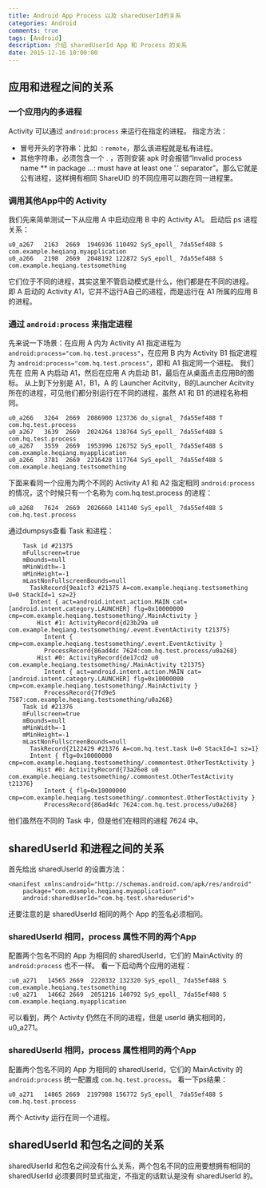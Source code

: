 ```yaml
---
title: Android App Process 以及 sharedUserId的关系
categories: Android
comments: true
tags: [Android]
description: 介绍 sharedUserId App 和 Process 的关系
date: 2015-12-16 10:00:00
---
```


## 应用和进程之间的关系

### 一个应用内的多进程

Activity 可以通过 `android:process` 来运行在指定的进程。
指定方法：

 - 冒号开头的字符串：比如 `：remote`，那么该进程就是私有进程。
 - 其他字符串，必须包含一个 . ，否则安装 apk 时会报错“Invalid process name ** in package *.*.*.*: must have at least one '.' separator”。那么它就是公有进程，这样拥有相同 ShareUID 的不同应用可以跑在同一进程里。 

### 调用其他App中的 Activity

我们先来简单测试一下从应用 A 中启动应用 B 中的 Activity A1。
启动后 ps 进程关系：

```
u0_a267   2163  2669  1946936 110492 SyS_epoll_ 7da55ef488 S com.example.heqiang.myapplication
u0_a266   2198  2669  2048192 122872 SyS_epoll_ 7da55ef488 S com.example.heqiang.testsomething
```

它们位于不同的进程，其实这里不管启动模式是什么，他们都是在不同的进程。
即 A 启动的 Activity A1，它并不运行A自己的进程，而是运行在 A1 所属的应用 B 的进程。


### 通过 `android:process` 来指定进程

先来说一下场景：在应用 A 内为 Activity A1 指定进程为 `android:process="com.hq.test.process"`，在应用 B 内为 Activity B1 指定进程为 `android:process="com.hq.test.process"`，即和 A1 指定同一个进程。
我们先在 应用 A 内启动 A1，然后在应用 A 内启动 B1，最后在从桌面点击应用B的图标。
从上到下分别是 A1，B1，A 的 Launcher Acitvity，B的Launcher Acitvity所在的进程，可见他们都分别运行在不同的进程，虽然 A1 和 B1 的进程名称相同。

```
u0_a266   3264  2669  2086900 123736 do_signal_ 7da55ef488 T com.hq.test.process
u0_a267   3639  2669  2024264 138764 SyS_epoll_ 7da55ef488 S com.hq.test.process
u0_a267   3559  2669  1953996 126752 SyS_epoll_ 7da55ef488 S com.example.heqiang.myapplication
u0_a266   3781  2669  2216428 117764 SyS_epoll_ 7da55ef488 S com.example.heqiang.testsomething
```

下面来看同一个应用为两个不同的 Activity A1 和 A2 指定相同 `android:process` 的情况，这个时候只有一个名称为 com.hq.test.process 的进程：

```
u0_a268   7624  2669  2026660 141140 SyS_epoll_ 7da55ef488 S com.hq.test.process
```

通过dumpsys查看 Task 和进程：

```
    Task id #21375
    mFullscreen=true
    mBounds=null
    mMinWidth=-1
    mMinHeight=-1
    mLastNonFullscreenBounds=null
      TaskRecord{9ea1cf3 #21375 A=com.example.heqiang.testsomething U=0 StackId=1 sz=2}
      Intent { act=android.intent.action.MAIN cat=[android.intent.category.LAUNCHER] flg=0x10000000 cmp=com.example.heqiang.testsomething/.MainActivity }
        Hist #1: ActivityRecord{d23b29a u0 com.example.heqiang.testsomething/.event.EventActivity t21375}
          Intent { cmp=com.example.heqiang.testsomething/.event.EventActivity }
          ProcessRecord{86ad4dc 7624:com.hq.test.process/u0a268}
        Hist #0: ActivityRecord{de17cd2 u0 com.example.heqiang.testsomething/.MainActivity t21375}
          Intent { act=android.intent.action.MAIN cat=[android.intent.category.LAUNCHER] flg=0x10000000 cmp=com.example.heqiang.testsomething/.MainActivity }
          ProcessRecord{7fd9e5 7587:com.example.heqiang.testsomething/u0a268}
    Task id #21376
    mFullscreen=true
    mBounds=null
    mMinWidth=-1
    mMinHeight=-1
    mLastNonFullscreenBounds=null
      TaskRecord{2122429 #21376 A=com.hq.test.task U=0 StackId=1 sz=1}
      Intent { flg=0x10000000 cmp=com.example.heqiang.testsomething/.commontest.OtherTestActivity }
        Hist #0: ActivityRecord{73a26e8 u0 com.example.heqiang.testsomething/.commontest.OtherTestActivity t21376}
          Intent { flg=0x10000000 cmp=com.example.heqiang.testsomething/.commontest.OtherTestActivity }
          ProcessRecord{86ad4dc 7624:com.hq.test.process/u0a268}
```

他们虽然在不同的 Task 中，但是他们在相同的进程 7624 中。

## sharedUserId 和进程之间的关系

首先给出 sharedUserId 的设置方法：

```
<manifest xmlns:android="http://schemas.android.com/apk/res/android"
    package="com.example.heqiang.myapplication"
    android:sharedUserId="com.hq.test.shareduserid">
```

还要注意的是 sharedUserId 相同的两个 App 的签名必须相同。

### sharedUserId 相同，process 属性不同的两个App

配置两个包名不同的 App 为相同的 sharedUserId，它们的 MainActivity 的 `android:process` 也不一样。
看一下启动两个应用的进程：

```
:u0_a271   14565 2669  2220332 132320 SyS_epoll_ 7da55ef488 S com.example.heqiang.testsomething
:u0_a271   14662 2669  2051216 140792 SyS_epoll_ 7da55ef488 S com.example.heqiang.myapplication
```

可以看到，两个 Activity 仍然在不同的进程，但是 userId 确实相同的，u0_a271。

### sharedUserId 相同，process 属性相同的两个App

配置两个包名不同的 App 为相同的 sharedUserId，它们的 MainActivity 的 `android:process` 统一配置成 `com.hq.test.process`。
看一下ps结果：

```
u0_a271   14865 2669  2197988 156772 SyS_epoll_ 7da55ef488 S com.hq.test.process
```

两个 Activity 运行在同一个进程。

## sharedUserId 和包名之间的关系

sharedUserId 和包名之间没有什么关系，两个包名不同的应用要想拥有相同的 sharedUserId 必须要同时显式指定，不指定的话默认是没有 sharedUserId 的。

<!--  
https://blog.csdn.net/furuidelei123/article/details/7255188

https://www.cnblogs.com/scarecrow-blog/p/4876560.html

-->

